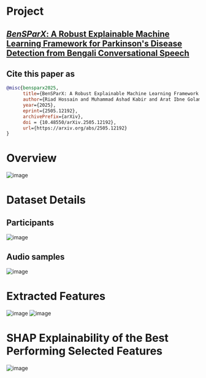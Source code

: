 # Project
## [**_BenSParX_: A Robust Explainable Machine Learning Framework for Parkinson's Disease Detection from Bengali Conversational Speech**](https://arxiv.org/abs/2505.12192)
## Cite this paper as
```bibtex
@misc{bensparx2025,
      title={BenSParX: A Robust Explainable Machine Learning Framework for Parkinson's Disease Detection from Bengali Conversational Speech}, 
      author={Riad Hossain and Muhammad Ashad Kabir and Arat Ibne Golam Mowla and Animesh Chandra Roy and Ranjit Kumar Ghosh},
      year={2025},
      eprint={2505.12192},
      archivePrefix={arXiv},
      doi = {10.48550/arXiv.2505.12192},
      url={https://arxiv.org/abs/2505.12192}
}
```
# Overview
![image](https://github.com/user-attachments/assets/104e73c8-d963-4fed-8194-50df8c9a22ca)
# Dataset Details
## Participants
![image](https://github.com/user-attachments/assets/194bf251-23f2-4004-b693-b46a8631765e)
## Audio samples
![image](https://github.com/user-attachments/assets/0f39caad-dd12-4698-a8bb-533dce9d08e0)
# Extracted Features
![image](https://github.com/user-attachments/assets/d1987d47-6275-4873-a032-1ac5d0d139bf)
![image](https://github.com/user-attachments/assets/44920fbd-073e-470d-a62a-1b700180be01)
# SHAP Explainability of the Best Performing Selected Features
![image](https://github.com/user-attachments/assets/755e7530-7557-4b0b-accf-7fe520842ca7)




